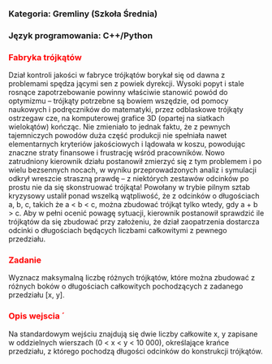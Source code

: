 <h3>Kategoria: Gremliny (Szkoła Średnia) </h3> 
<h3>Język programowania: C++/Python </h3> 

<h3 style="color:red;">Fabryka trójkątów</h3> 

Dział kontroli jakości w fabryce trójkątów borykał się od dawna z problemami spędza jącymi sen z powiek dyrekcji. Wysoki popyt i stale rosnące zapotrzebowanie powinny właściwie stanowić powód do optymizmu – trójkąty potrzebne są bowiem wszędzie, od pomocy naukowych i podręczników do matematyki, przez odblaskowe trójkąty ostrzegaw cze, na komputerowej grafice 3D (opartej na siatkach wielokątów) kończąc. Nie zmieniało to jednak faktu, że z pewnych tajemniczych powodów duża część produkcji nie spełniała nawet elementarnych kryteriów jakościowych i lądowała w koszu, powodując znaczne straty finansowe i frustrację wśród pracowników. 
Nowo zatrudniony kierownik działu postanowił zmierzyć się z tym problemem i po wielu bezsennych nocach, w wyniku przeprowadzonych analiz i symulacji odkrył wreszcie straszną prawdę – z niektórych zestawów odcinków po prostu nie da się skonstruować trójkąta! Powołany w trybie pilnym sztab kryzysowy ustalił ponad wszelką wątpliwość, że z odcinków o długościach a, b, c, takich że a < b < c, można zbudować trójkąt tylko wtedy, gdy a + b > c. 
Aby w pełni ocenić powagę sytuacji, kierownik postanowił sprawdzić ile trójkątów da się zbudować przy założeniu, że dział zaopatrzenia dostarcza odcinki o długościach będących liczbami całkowitymi z pewnego przedziału. 

  <h3 style="color:red;">Zadanie</h3> 
Wyznacz maksymalną liczbę różnych trójkątów, które można zbudować z różnych boków o długościach całkowitych pochodzących z zadanego przedziału [x, y]. 

 <h3 style="color:red;"> Opis wejscia ´ </h3> 
Na standardowym wejściu znajdują się dwie liczby całkowite x, y zapisane w oddzielnych wierszach (0 < x < y < 10 000), określające krańce przedziału, z którego pochodzą długości odcinków do konstrukcji trójkątów. 

